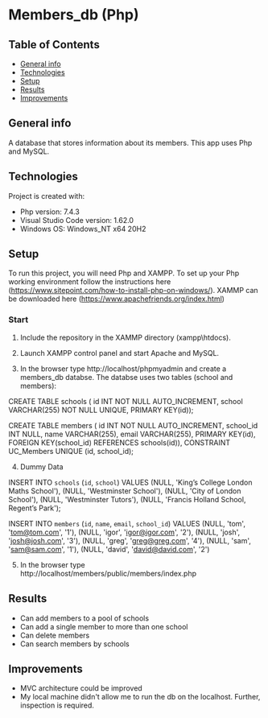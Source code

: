 # Members_db (Php)

## Table of Contents
* [General info](#general-info)
* [Technologies](#technologies)
* [Setup](#setup)
* [Results](#results)
* [Improvements](#improvements)

## General info
A database that stores information about its members. This app uses Php and MySQL.

## Technologies
Project is created with:
* Php version: 7.4.3
* Visual Studio Code version: 1.62.0
* Windows OS: Windows_NT x64 20H2

## Setup 
To run this project, you will need Php and XAMPP. To set up your Php working environment follow the instructions here (https://www.sitepoint.com/how-to-install-php-on-windows/). XAMMP can be downloaded here (https://www.apachefriends.org/index.html)

### Start
1. Include the repository in the XAMMP directory (xampp\htdocs). 

2. Launch XAMPP control panel and start Apache and MySQL.

3. In the browser type http://localhost/phpmyadmin and create a members_db databse. The databse uses two tables (school and members):

CREATE TABLE schools ( id INT NOT NULL AUTO_INCREMENT, school VARCHAR(255) NOT NULL UNIQUE, PRIMARY KEY(id));

CREATE TABLE members ( id INT NOT NULL AUTO_INCREMENT, school_id INT NULL, name VARCHAR(255), email VARCHAR(255), PRIMARY KEY(id), FOREIGN KEY(school_id) REFERENCES schools(id)), CONSTRAINT UC_Members UNIQUE (id, school_id);

4. Dummy Data

INSERT INTO `schools` (`id`, `school`) VALUES (NULL, 'King’s College London Maths School'), (NULL, 'Westminster School'), (NULL, 'City of London School'), (NULL, 'Westminster Tutors'), (NULL, 'Francis Holland School, Regent’s Park');

INSERT INTO `members` (`id`, `name`, `email`, `school_id`) VALUES (NULL, 'tom', 'tom@tom.com', '1'), (NULL, 'igor', 'igor@igor.com', '2'), (NULL, 'josh', 'josh@josh.com', '3'), (NULL, 'greg', 'greg@greg.com', '4'), (NULL, 'sam', 'sam@sam.com', '1'), (NULL, 'david', 'david@david.com', '2')
  
5. In the browser type http://localhost/members/public/members/index.php

## Results 

* Can add members to a pool of schools 
* Can add a single member to more than one school 
* Can delete members
* Can search members by schools 

## Improvements
* MVC architecture could be improved 
* My local machine didn't allow me to run the db on the localhost. Further, inspection is required. 
